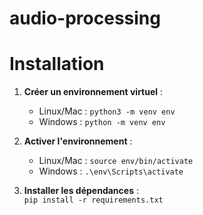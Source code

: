 # audio-processing

# Installation 

1. **Créer un environnement virtuel** :  
   - Linux/Mac : `python3 -m venv env`  
   - Windows : `python -m venv env`

2. **Activer l'environnement** :  
   - Linux/Mac : `source env/bin/activate`  
   - Windows : `.\env\Scripts\activate`

3. **Installer les dépendances** :  
   `pip install -r requirements.txt`




